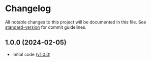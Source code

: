 # Changelog

All notable changes to this project will be documented in this file. See [standard-version](https://github.com/conventional-changelog/standard-version) for commit guidelines.

## 1.0.0 (2024-02-05)

* Initial code ([v1.0.0](https://github.com/binary-touch/next-advance-build-id))
